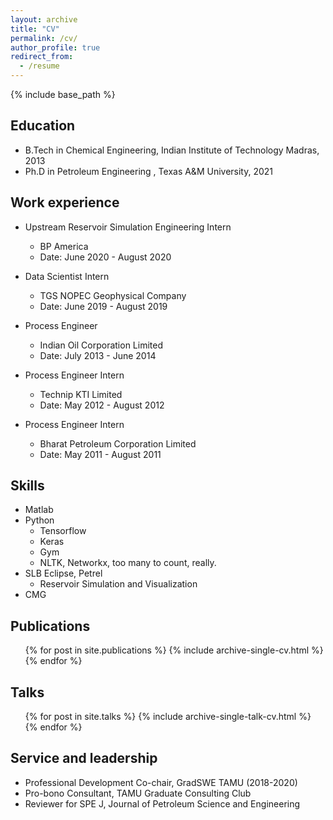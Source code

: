 ```yaml
---
layout: archive
title: "CV"
permalink: /cv/
author_profile: true
redirect_from:
  - /resume
---
```


{% include base_path %}

## Education

* B.Tech in Chemical Engineering, Indian Institute of Technology Madras, 2013
* Ph.D in Petroleum Engineering , Texas A&M University, 2021

## Work experience

* Upstream Reservoir Simulation Engineering Intern
  * BP America
  * Date: June 2020 - August 2020
  
* Data Scientist Intern
  * TGS NOPEC Geophysical Company
  * Date: June 2019 - August 2019

* Process Engineer
  * Indian Oil Corporation Limited
  * Date: July 2013 - June 2014
  
* Process Engineer Intern
  * Technip KTI Limited
  * Date: May 2012 - August 2012
  
* Process Engineer Intern
  * Bharat Petroleum Corporation Limited
  * Date: May 2011 - August 2011
  
## Skills

* Matlab
* Python
  * Tensorflow
  * Keras
  * Gym
  * NLTK, Networkx, too many to count, really.
* SLB Eclipse, Petrel
  * Reservoir Simulation and Visualization
* CMG


## Publications

  <ul>{% for post in site.publications %}
    {% include archive-single-cv.html %}
  {% endfor %}</ul>
  
## Talks

  <ul>{% for post in site.talks %}
    {% include archive-single-talk-cv.html %}
  {% endfor %}</ul>

## Service and leadership

* Professional Development Co-chair, GradSWE TAMU (2018-2020)
* Pro-bono Consultant, TAMU Graduate Consulting Club
* Reviewer for SPE J, Journal of Petroleum Science and Engineering

